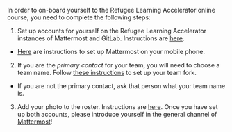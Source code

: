 In order to on-board yourself to the Refugee Learning Accelerator online course, you need to complete the following steps: 

1. Set up accounts for yourself on the Refugee Learning Accelerator instances of Mattermost and GitLab. Instructions are [here](https://gitlab.refugeelearning.site/rla/course-central/blob/master/guides/onboarding.md). 
  * [Here](https://gitlab.refugeelearning.site/rla/course-central/blob/master/guides/mattermost-mobile.md) are instructions to set up Mattermost on your mobile phone. 
2. If you are the *primary contact* for your team, you will need to choose a team name. Follow [these instructions](https://gitlab.refugeelearning.site/rla/course-central/blob/master/guides/team-fork.md) to set up your team fork.
  * If you are not the primary contact, ask that person what your team name is. 
3.  Add your photo to the roster. Instructions are [here](https://gitlab.refugeelearning.site/rla/course-central/blob/master/guides/roster-photo.md). 
Once you have set up both accounts, please introduce yourself in the general channel of [Mattermost](https://mattermost.refugeelearning.site/rla/channels/town-square)!
 